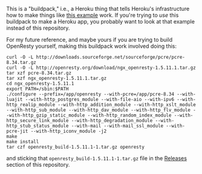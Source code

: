 This is a "buildpack," i.e., a Heroku thing that tells Heroku's infrastructure how to make things like [this example](https://github.com/davidad/openresty-heroku-example) work.
If you're trying to _use_ this buildpack to make a Heroku app, you probably want to look at that example instead of this repository.

For my future reference, and maybe yours if you are trying to build OpenResty yourself, making this buildpack work involved doing this:
```
curl -O -L http://downloads.sourceforge.net/sourceforge/pcre/pcre-8.34.tar.gz
curl -O -L http://openresty.org/download/ngx_openresty-1.5.11.1.tar.gz
tar xzf pcre-8.34.tar.gz
tar xzf ngx_openresty-1.5.11.1.tar.gz
cd ngx_openresty-1.5.11.1
export PATH=/sbin:$PATH
./configure --prefix=/app/openresty --with-pcre=/app/pcre-8.34 --with-luajit --with-http_postgres_module --with-file-aio --with-ipv6 --with-http_realip_module --with-http_addition_module --with-http_xslt_module --with-http_sub_module --with-http_dav_module --with-http_flv_module --with-http_gzip_static_module --with-http_random_index_module --with-http_secure_link_module --with-http_degradation_module --with-http_stub_status_module --with-mail --with-mail_ssl_module --with-pcre-jit --with-http_iconv_module -j2
make
make install
tar czf openresty_build-1.5.11.1-1.tar.gz openresty
```
and sticking that `openresty_build-1.5.11.1-1.tar.gz` file in the [Releases](https://github.com/davidad/heroku-buildpack-openresty/releases) section of this repository.

